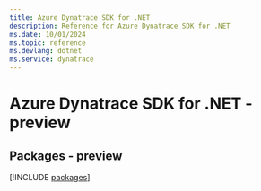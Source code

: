 ```yaml
---
title: Azure Dynatrace SDK for .NET
description: Reference for Azure Dynatrace SDK for .NET
ms.date: 10/01/2024
ms.topic: reference
ms.devlang: dotnet
ms.service: dynatrace
---
```

# Azure Dynatrace SDK for .NET - preview
## Packages - preview
[!INCLUDE [packages](dynatrace-index.md)]